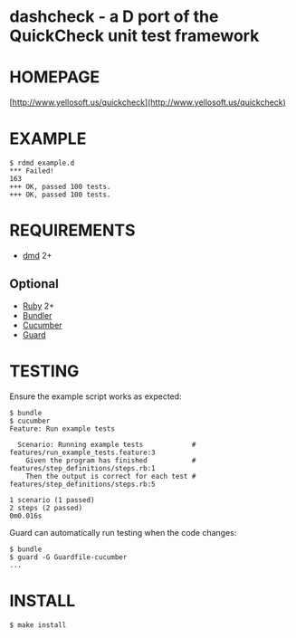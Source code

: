 # dashcheck - a D port of the QuickCheck unit test framework

# HOMEPAGE

[http://www.yellosoft.us/quickcheck](http://www.yellosoft.us/quickcheck)

# EXAMPLE

	$ rdmd example.d 
	*** Failed!
	163
	+++ OK, passed 100 tests.
	+++ OK, passed 100 tests.

# REQUIREMENTS

* [dmd](http://dlang.org/) 2+

## Optional

* [Ruby](https://www.ruby-lang.org/) 2+
* [Bundler](http://bundler.io/)
* [Cucumber](http://cukes.info/)
* [Guard](http://guardgem.org/)

# TESTING

Ensure the example script works as expected:

    $ bundle
    $ cucumber 
    Feature: Run example tests

      Scenario: Running example tests            # features/run_example_tests.feature:3
        Given the program has finished           # features/step_definitions/steps.rb:1
        Then the output is correct for each test # features/step_definitions/steps.rb:5

    1 scenario (1 passed)
    2 steps (2 passed)
    0m0.016s

Guard can automatically run testing when the code changes:

    $ bundle
    $ guard -G Guardfile-cucumber
    ...

# INSTALL

    $ make install
